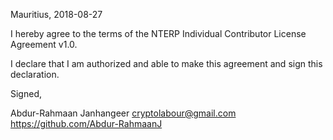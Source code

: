 Mauritius, 2018-08-27

I hereby agree to the terms of the NTERP Individual Contributor License
Agreement v1.0.

I declare that I am authorized and able to make this agreement and sign this
declaration.

Signed,

Abdur-Rahmaan Janhangeer cryptolabour@gmail.com https://github.com/Abdur-RahmaanJ
